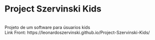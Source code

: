 # Project Szervinski Kids
<br>
 Projeto de um software para úsuarios kids
<br>
Link Front: https://leonardoszervinski.github.io/Project-Szervinski-Kids/
